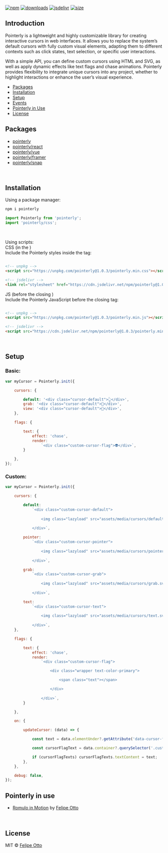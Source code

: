 [![npm](https://img.shields.io/npm/v/pointerly?label=npm&colorA=E30613&colorB=000000
)](https://www.npmjs.com/package/pointerly)
[![downloads](https://img.shields.io/npm/dm/pointerly?label=downloads&colorA=E30613&colorB=000000
)](https://www.npmjs.com/package/pointerly)
[![jsdelivr](https://img.shields.io/jsdelivr/npm/hm/pointerly?label=jsDelivr&colorA=E30613&colorB=000000
)](https://www.jsdelivr.com/package/npm/pointerly)
[![size](https://img.shields.io/bundlephobia/minzip/pointerly?label=size&colorA=E30613&colorB=000000
)](https://bundlephobia.com/package/min/pointerly)


## Introduction

Pointerly is a lightweight and highly customizable library for creating interactive cursors in web interfaces. It allows you to replace the system’s default cursors with fully custom visual elements, adapting them to different contexts such as click states, text selection, or specific user interactions.

With a simple API, you can define custom cursors using HTML and SVG, as well as apply dynamic effects like text flags and chase animations. Pointerly provides flexibility to integrate unique cursors into any project, whether to highlight interactions or enhance the user’s visual experience.

- [Packages](#packages)
- [Installation](#installation)
- [Setup](#setup)
- [Events](#events)
- [Pointerly in Use](#pointerly-in-use)
- [License](#license)

## Packages

- [pointerly](https://github.com/ofelipeotto/pointerly/blob/main/README.md)
- [pointerly/react](https://github.com/ofelipeotto/pointerly/blob/main/packages/react/README.md)
- [pointerly/vue](https://github.com/ofelipeotto/pointerly/tree/main/packages/vue/README.md)
- [pointerly/framer](https://pointerly.framer.website/)
- [pointerly/snap](https://github.com/ofelipeotto/pointerly/tree/main/packages/snap/README.md)

<br>

## Installation

Using a package manager:

```bash
npm i pointerly
```

```js
import Pointerly from 'pointerly';
import 'pointerly/css';

```

<br/>

Using scripts:
<br/>
CSS (in the <head>)
<br/>
Include the Pointerly styles inside the <head> tag:

```html

<!-- unpkg -->
<script src="https://unpkg.com/pointerly@1.0.3/pointerly.min.css"></script>

<!-- jsdelivr -->
<link rel="stylesheet" href="https://cdn.jsdelivr.net/npm/pointerly@1.0.3/pointerly.min.css">

```

JS (before the closing <body>)
<br/>
Include the Pointerly JavaScript before the closing </body> tag:
<br/>
```html

<!-- unpkg -->
<script src="https://unpkg.com/pointerly@1.0.3/pointerly.min.js"></script>

<!-- jsdelivr -->
<script src="https://cdn.jsdelivr.net/npm/pointerly@1.0.3/pointerly.min.js"></script>

```

<br>

## Setup

### Basic:

```js
var myCursor = Pointerly.init({

    cursors: {

        default: '<div class="cursor-default">👆</div>',
        grab: '<div class="cursor-default">🤚</div>',
        view: '<div class="cursor-default">👀</div>',
    },

    flags: {

        text: {
            effect: 'chase',
            render:
                `<div class="custom-cursor-flag">👽</div>`,
        }

    },
});
```

### Custom:

```js
var myCursor = Pointerly.init({

    cursors: {

        default:
            `<div class="custom-cursor-default">
                
                <img class="lazyload" src="assets/media/cursors/default.svg" width="" height="" />
                
            </div>`,

        pointer:
            `<div class="custom-cursor-pointer">
                
                <img class="lazyload" src="assets/media/cursors/pointer.svg" width="" height="" />
                
            </div>`,

        grab:
            `<div class="custom-cursor-grab">
                
                <img class="lazyload" src="assets/media/cursors/grab.svg" width="" height="" />
                
            </div>`,

        text:
            `<div class="custom-cursor-text">
                
                <img class="lazyload" src="assets/media/cursors/text.svg" width="" height="" />
                
            </div>`,
    },

    flags: {

        text: {
            effect: 'chase',
            render:
                `<div class="custom-cursor-flag">

                    <div class="wrapper text-color-primary">

                        <span class="text"></span>

                    </div>
                        
                </div>`,
        }

    },

    on: {

        updateCursor: (data) => {

            const text = data.elementUnder?.getAttribute('data-cursor-flag-text') || '';

            const cursorFlagText = data.container?.querySelector('.custom-cursor-flag .text');

            if (cursorFlagTexts) cursorFlagTexts.textContent = text;
        },
    },

    debug: false,
});
```

## Pointerly in use

- [Romulo in Motion](https://romuloinmotion.felipeotto.com) by [Felipe Otto](https://www.felipeotto.com/)

<br/>

## License

MIT © [Felipe Otto](https://github.com/ofelipeotto)
